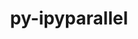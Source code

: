 ---
title: "py-ipyparallel"
layout: cache
categories: [package, develop]
meta: {"versions": ["8.4.1"], "compilers": ["gcc@=11.1.0", "gcc@=11.4.0", "gcc@=9.4.0", "oneapi@=2023.2.0", "oneapi@=2023.2.1"], "oss": ["ubuntu20.04"], "platforms": ["linux"], "targets": ["aarch64", "neoverse_v1", "ppc64le", "x86_64_v3"], "stacks": ["e4s", "e4s-arm", "e4s-neoverse_v1", "e4s-oneapi", "e4s-power", "root"], "num_specs": 87, "num_specs_by_stack": {"root": 87, "e4s-arm": 12, "e4s-neoverse_v1": 12, "e4s-power": 21, "e4s": 21, "e4s-oneapi": 21}}
spec_details: [{"hash": "3rqrqoyitf3zfnotvfnwdiompfofpqqw", "compiler": "gcc@=11.4.0", "versions": ["8.4.1"], "os": "ubuntu20.04", "platform": "linux", "target": "aarch64", "variants": ["build_system=python_pip"], "stacks": ["root", "e4s-arm"], "size": "-", "tarball": "https://binaries.spack.io/develop/build_cache/linux-ubuntu20.04-aarch64/gcc-11.4.0/py-ipyparallel-8.4.1/linux-ubuntu20.04-aarch64-gcc-11.4.0-py-ipyparallel-8.4.1-3rqrqoyitf3zfnotvfnwdiompfofpqqw.spack"}, {"hash": "2a6qmrk4xqe6a2krxrzmhokf5lnvyfes", "compiler": "gcc@=11.4.0", "versions": ["8.4.1"], "os": "ubuntu20.04", "platform": "linux", "target": "aarch64", "variants": ["build_system=python_pip"], "stacks": ["root", "e4s-arm"], "size": "-", "tarball": "https://binaries.spack.io/develop/build_cache/linux-ubuntu20.04-aarch64/gcc-11.4.0/py-ipyparallel-8.4.1/linux-ubuntu20.04-aarch64-gcc-11.4.0-py-ipyparallel-8.4.1-2a6qmrk4xqe6a2krxrzmhokf5lnvyfes.spack"}, {"hash": "wygheqmdlr2tqlb5t3zbgdsf4dmyrki2", "compiler": "gcc@=11.4.0", "versions": ["8.4.1"], "os": "ubuntu20.04", "platform": "linux", "target": "aarch64", "variants": ["build_system=python_pip"], "stacks": ["root", "e4s-arm"], "size": "-", "tarball": "https://binaries.spack.io/develop/build_cache/linux-ubuntu20.04-aarch64/gcc-11.4.0/py-ipyparallel-8.4.1/linux-ubuntu20.04-aarch64-gcc-11.4.0-py-ipyparallel-8.4.1-wygheqmdlr2tqlb5t3zbgdsf4dmyrki2.spack"}, {"hash": "l5zpc5qbbr6ccuesuhv4dplzhrwstysm", "compiler": "gcc@=11.4.0", "versions": ["8.4.1"], "os": "ubuntu20.04", "platform": "linux", "target": "aarch64", "variants": ["build_system=python_pip"], "stacks": ["root", "e4s-arm"], "size": "-", "tarball": "https://binaries.spack.io/develop/build_cache/linux-ubuntu20.04-aarch64/gcc-11.4.0/py-ipyparallel-8.4.1/linux-ubuntu20.04-aarch64-gcc-11.4.0-py-ipyparallel-8.4.1-l5zpc5qbbr6ccuesuhv4dplzhrwstysm.spack"}, {"hash": "ufipb5vufbxsd3qdz7bfhze24bz5wrd7", "compiler": "gcc@=11.4.0", "versions": ["8.4.1"], "os": "ubuntu20.04", "platform": "linux", "target": "aarch64", "variants": ["build_system=python_pip"], "stacks": ["root", "e4s-arm"], "size": "-", "tarball": "https://binaries.spack.io/develop/build_cache/linux-ubuntu20.04-aarch64/gcc-11.4.0/py-ipyparallel-8.4.1/linux-ubuntu20.04-aarch64-gcc-11.4.0-py-ipyparallel-8.4.1-ufipb5vufbxsd3qdz7bfhze24bz5wrd7.spack"}, {"hash": "umcexrzpkza6rcbo7qc4ppalkcu5lqmk", "compiler": "gcc@=11.4.0", "versions": ["8.4.1"], "os": "ubuntu20.04", "platform": "linux", "target": "aarch64", "variants": ["build_system=python_pip"], "stacks": ["root", "e4s-arm"], "size": "-", "tarball": "https://binaries.spack.io/develop/build_cache/linux-ubuntu20.04-aarch64/gcc-11.4.0/py-ipyparallel-8.4.1/linux-ubuntu20.04-aarch64-gcc-11.4.0-py-ipyparallel-8.4.1-umcexrzpkza6rcbo7qc4ppalkcu5lqmk.spack"}, {"hash": "uoz44irulebmdszki3jxb5q6q44qswxi", "compiler": "gcc@=11.4.0", "versions": ["8.4.1"], "os": "ubuntu20.04", "platform": "linux", "target": "aarch64", "variants": ["build_system=python_pip"], "stacks": ["root", "e4s-arm"], "size": "-", "tarball": "https://binaries.spack.io/develop/build_cache/linux-ubuntu20.04-aarch64/gcc-11.4.0/py-ipyparallel-8.4.1/linux-ubuntu20.04-aarch64-gcc-11.4.0-py-ipyparallel-8.4.1-uoz44irulebmdszki3jxb5q6q44qswxi.spack"}, {"hash": "ny27qx7fqrymhs3b2ofzc2foqfwcvyqw", "compiler": "gcc@=11.4.0", "versions": ["8.4.1"], "os": "ubuntu20.04", "platform": "linux", "target": "aarch64", "variants": ["build_system=python_pip"], "stacks": ["root", "e4s-arm"], "size": "-", "tarball": "https://binaries.spack.io/develop/build_cache/linux-ubuntu20.04-aarch64/gcc-11.4.0/py-ipyparallel-8.4.1/linux-ubuntu20.04-aarch64-gcc-11.4.0-py-ipyparallel-8.4.1-ny27qx7fqrymhs3b2ofzc2foqfwcvyqw.spack"}, {"hash": "l4meydblmp7gwfunov7hejvgkmnaefm7", "compiler": "gcc@=11.4.0", "versions": ["8.4.1"], "os": "ubuntu20.04", "platform": "linux", "target": "aarch64", "variants": ["build_system=python_pip"], "stacks": ["root", "e4s-arm"], "size": "-", "tarball": "https://binaries.spack.io/develop/build_cache/linux-ubuntu20.04-aarch64/gcc-11.4.0/py-ipyparallel-8.4.1/linux-ubuntu20.04-aarch64-gcc-11.4.0-py-ipyparallel-8.4.1-l4meydblmp7gwfunov7hejvgkmnaefm7.spack"}, {"hash": "aeyuhqkttkbnobpqarv6fzapilfmatmb", "compiler": "gcc@=11.4.0", "versions": ["8.4.1"], "os": "ubuntu20.04", "platform": "linux", "target": "aarch64", "variants": ["build_system=python_pip"], "stacks": ["root", "e4s-arm"], "size": "-", "tarball": "https://binaries.spack.io/develop/build_cache/linux-ubuntu20.04-aarch64/gcc-11.4.0/py-ipyparallel-8.4.1/linux-ubuntu20.04-aarch64-gcc-11.4.0-py-ipyparallel-8.4.1-aeyuhqkttkbnobpqarv6fzapilfmatmb.spack"}, {"hash": "zhibde6aif2l6adcv7k5mu2htmaa2lgy", "compiler": "gcc@=11.4.0", "versions": ["8.4.1"], "os": "ubuntu20.04", "platform": "linux", "target": "aarch64", "variants": ["build_system=python_pip"], "stacks": ["root", "e4s-arm"], "size": "-", "tarball": "https://binaries.spack.io/develop/build_cache/linux-ubuntu20.04-aarch64/gcc-11.4.0/py-ipyparallel-8.4.1/linux-ubuntu20.04-aarch64-gcc-11.4.0-py-ipyparallel-8.4.1-zhibde6aif2l6adcv7k5mu2htmaa2lgy.spack"}, {"hash": "iyr23lei2uv46iu24mgu2cabxwxisxxt", "compiler": "gcc@=11.4.0", "versions": ["8.4.1"], "os": "ubuntu20.04", "platform": "linux", "target": "aarch64", "variants": ["build_system=python_pip"], "stacks": ["root", "e4s-arm"], "size": "-", "tarball": "https://binaries.spack.io/develop/build_cache/linux-ubuntu20.04-aarch64/gcc-11.4.0/py-ipyparallel-8.4.1/linux-ubuntu20.04-aarch64-gcc-11.4.0-py-ipyparallel-8.4.1-iyr23lei2uv46iu24mgu2cabxwxisxxt.spack"}, {"hash": "a5nl44l77i7tshbp2ptvgd53z4nmoipv", "compiler": "gcc@=11.4.0", "versions": ["8.4.1"], "os": "ubuntu20.04", "platform": "linux", "target": "neoverse_v1", "variants": ["build_system=python_pip"], "stacks": ["root", "e4s-neoverse_v1"], "size": "-", "tarball": "https://binaries.spack.io/develop/build_cache/linux-ubuntu20.04-neoverse_v1/gcc-11.4.0/py-ipyparallel-8.4.1/linux-ubuntu20.04-neoverse_v1-gcc-11.4.0-py-ipyparallel-8.4.1-a5nl44l77i7tshbp2ptvgd53z4nmoipv.spack"}, {"hash": "fqhdjowdd6f6jroloanvahfuanchg77w", "compiler": "gcc@=11.4.0", "versions": ["8.4.1"], "os": "ubuntu20.04", "platform": "linux", "target": "neoverse_v1", "variants": ["build_system=python_pip"], "stacks": ["root", "e4s-neoverse_v1"], "size": "-", "tarball": "https://binaries.spack.io/develop/build_cache/linux-ubuntu20.04-neoverse_v1/gcc-11.4.0/py-ipyparallel-8.4.1/linux-ubuntu20.04-neoverse_v1-gcc-11.4.0-py-ipyparallel-8.4.1-fqhdjowdd6f6jroloanvahfuanchg77w.spack"}, {"hash": "2ysxqhx6we2ngjpybjsi7kupoawozrap", "compiler": "gcc@=11.4.0", "versions": ["8.4.1"], "os": "ubuntu20.04", "platform": "linux", "target": "neoverse_v1", "variants": ["build_system=python_pip"], "stacks": ["root", "e4s-neoverse_v1"], "size": "-", "tarball": "https://binaries.spack.io/develop/build_cache/linux-ubuntu20.04-neoverse_v1/gcc-11.4.0/py-ipyparallel-8.4.1/linux-ubuntu20.04-neoverse_v1-gcc-11.4.0-py-ipyparallel-8.4.1-2ysxqhx6we2ngjpybjsi7kupoawozrap.spack"}, {"hash": "3j7upbirspa7wtdxhi4r3743ig5gyngi", "compiler": "gcc@=11.4.0", "versions": ["8.4.1"], "os": "ubuntu20.04", "platform": "linux", "target": "neoverse_v1", "variants": ["build_system=python_pip"], "stacks": ["root", "e4s-neoverse_v1"], "size": "-", "tarball": "https://binaries.spack.io/develop/build_cache/linux-ubuntu20.04-neoverse_v1/gcc-11.4.0/py-ipyparallel-8.4.1/linux-ubuntu20.04-neoverse_v1-gcc-11.4.0-py-ipyparallel-8.4.1-3j7upbirspa7wtdxhi4r3743ig5gyngi.spack"}, {"hash": "uh3jad7jypqcqr6cerbfag35yrq4trdj", "compiler": "gcc@=11.4.0", "versions": ["8.4.1"], "os": "ubuntu20.04", "platform": "linux", "target": "neoverse_v1", "variants": ["build_system=python_pip"], "stacks": ["root", "e4s-neoverse_v1"], "size": "-", "tarball": "https://binaries.spack.io/develop/build_cache/linux-ubuntu20.04-neoverse_v1/gcc-11.4.0/py-ipyparallel-8.4.1/linux-ubuntu20.04-neoverse_v1-gcc-11.4.0-py-ipyparallel-8.4.1-uh3jad7jypqcqr6cerbfag35yrq4trdj.spack"}, {"hash": "5gvcenhvoudkp75y5ojqdxrz7poejpyp", "compiler": "gcc@=11.4.0", "versions": ["8.4.1"], "os": "ubuntu20.04", "platform": "linux", "target": "neoverse_v1", "variants": ["build_system=python_pip"], "stacks": ["root", "e4s-neoverse_v1"], "size": "-", "tarball": "https://binaries.spack.io/develop/build_cache/linux-ubuntu20.04-neoverse_v1/gcc-11.4.0/py-ipyparallel-8.4.1/linux-ubuntu20.04-neoverse_v1-gcc-11.4.0-py-ipyparallel-8.4.1-5gvcenhvoudkp75y5ojqdxrz7poejpyp.spack"}, {"hash": "vv62hsv7j4rttfiqmeqg6qhbo6dl3dkq", "compiler": "gcc@=11.4.0", "versions": ["8.4.1"], "os": "ubuntu20.04", "platform": "linux", "target": "neoverse_v1", "variants": ["build_system=python_pip"], "stacks": ["root", "e4s-neoverse_v1"], "size": "-", "tarball": "https://binaries.spack.io/develop/build_cache/linux-ubuntu20.04-neoverse_v1/gcc-11.4.0/py-ipyparallel-8.4.1/linux-ubuntu20.04-neoverse_v1-gcc-11.4.0-py-ipyparallel-8.4.1-vv62hsv7j4rttfiqmeqg6qhbo6dl3dkq.spack"}, {"hash": "2dfkfsnol6syzjp5jyzwrjwhchc3j7kb", "compiler": "gcc@=11.4.0", "versions": ["8.4.1"], "os": "ubuntu20.04", "platform": "linux", "target": "neoverse_v1", "variants": ["build_system=python_pip"], "stacks": ["root", "e4s-neoverse_v1"], "size": "-", "tarball": "https://binaries.spack.io/develop/build_cache/linux-ubuntu20.04-neoverse_v1/gcc-11.4.0/py-ipyparallel-8.4.1/linux-ubuntu20.04-neoverse_v1-gcc-11.4.0-py-ipyparallel-8.4.1-2dfkfsnol6syzjp5jyzwrjwhchc3j7kb.spack"}, {"hash": "r3kbcbb2a7ruuk6qefgknz53sehh2q24", "compiler": "gcc@=11.4.0", "versions": ["8.4.1"], "os": "ubuntu20.04", "platform": "linux", "target": "neoverse_v1", "variants": ["build_system=python_pip"], "stacks": ["root", "e4s-neoverse_v1"], "size": "-", "tarball": "https://binaries.spack.io/develop/build_cache/linux-ubuntu20.04-neoverse_v1/gcc-11.4.0/py-ipyparallel-8.4.1/linux-ubuntu20.04-neoverse_v1-gcc-11.4.0-py-ipyparallel-8.4.1-r3kbcbb2a7ruuk6qefgknz53sehh2q24.spack"}, {"hash": "2wf5jus7a775biilcr7a6kcehbyjr6jc", "compiler": "gcc@=11.4.0", "versions": ["8.4.1"], "os": "ubuntu20.04", "platform": "linux", "target": "neoverse_v1", "variants": ["build_system=python_pip"], "stacks": ["root", "e4s-neoverse_v1"], "size": "-", "tarball": "https://binaries.spack.io/develop/build_cache/linux-ubuntu20.04-neoverse_v1/gcc-11.4.0/py-ipyparallel-8.4.1/linux-ubuntu20.04-neoverse_v1-gcc-11.4.0-py-ipyparallel-8.4.1-2wf5jus7a775biilcr7a6kcehbyjr6jc.spack"}, {"hash": "ylur4k54avscqejpaklnztvwkczb6w4v", "compiler": "gcc@=11.4.0", "versions": ["8.4.1"], "os": "ubuntu20.04", "platform": "linux", "target": "neoverse_v1", "variants": ["build_system=python_pip"], "stacks": ["root", "e4s-neoverse_v1"], "size": "-", "tarball": "https://binaries.spack.io/develop/build_cache/linux-ubuntu20.04-neoverse_v1/gcc-11.4.0/py-ipyparallel-8.4.1/linux-ubuntu20.04-neoverse_v1-gcc-11.4.0-py-ipyparallel-8.4.1-ylur4k54avscqejpaklnztvwkczb6w4v.spack"}, {"hash": "yfqj77mk6nmhyi4xi7sul72jalcuy6up", "compiler": "gcc@=11.4.0", "versions": ["8.4.1"], "os": "ubuntu20.04", "platform": "linux", "target": "neoverse_v1", "variants": ["build_system=python_pip"], "stacks": ["root", "e4s-neoverse_v1"], "size": "-", "tarball": "https://binaries.spack.io/develop/build_cache/linux-ubuntu20.04-neoverse_v1/gcc-11.4.0/py-ipyparallel-8.4.1/linux-ubuntu20.04-neoverse_v1-gcc-11.4.0-py-ipyparallel-8.4.1-yfqj77mk6nmhyi4xi7sul72jalcuy6up.spack"}, {"hash": "rdotep3c2vqectofxpep2yg7f2ive7nk", "compiler": "gcc@=11.1.0", "versions": ["8.4.1"], "os": "ubuntu20.04", "platform": "linux", "target": "ppc64le", "variants": ["build_system=python_pip"], "stacks": ["root", "e4s-power"], "size": "-", "tarball": "https://binaries.spack.io/develop/build_cache/linux-ubuntu20.04-ppc64le/gcc-11.1.0/py-ipyparallel-8.4.1/linux-ubuntu20.04-ppc64le-gcc-11.1.0-py-ipyparallel-8.4.1-rdotep3c2vqectofxpep2yg7f2ive7nk.spack"}, {"hash": "il6o45mjriz47yrymk2vs53xkdfwikwl", "compiler": "gcc@=9.4.0", "versions": ["8.4.1"], "os": "ubuntu20.04", "platform": "linux", "target": "ppc64le", "variants": ["build_system=python_pip"], "stacks": ["root", "e4s-power"], "size": "-", "tarball": "https://binaries.spack.io/develop/build_cache/linux-ubuntu20.04-ppc64le/gcc-9.4.0/py-ipyparallel-8.4.1/linux-ubuntu20.04-ppc64le-gcc-9.4.0-py-ipyparallel-8.4.1-il6o45mjriz47yrymk2vs53xkdfwikwl.spack"}, {"hash": "6jczv2tqrqohn5cgvxok24hy77ql5qh7", "compiler": "gcc@=9.4.0", "versions": ["8.4.1"], "os": "ubuntu20.04", "platform": "linux", "target": "ppc64le", "variants": ["build_system=python_pip"], "stacks": ["root", "e4s-power"], "size": "-", "tarball": "https://binaries.spack.io/develop/build_cache/linux-ubuntu20.04-ppc64le/gcc-9.4.0/py-ipyparallel-8.4.1/linux-ubuntu20.04-ppc64le-gcc-9.4.0-py-ipyparallel-8.4.1-6jczv2tqrqohn5cgvxok24hy77ql5qh7.spack"}, {"hash": "jmlun3zot2hjsgpsbllhwomo6tr4zjo7", "compiler": "gcc@=9.4.0", "versions": ["8.4.1"], "os": "ubuntu20.04", "platform": "linux", "target": "ppc64le", "variants": ["build_system=python_pip"], "stacks": ["root", "e4s-power"], "size": "-", "tarball": "https://binaries.spack.io/develop/build_cache/linux-ubuntu20.04-ppc64le/gcc-9.4.0/py-ipyparallel-8.4.1/linux-ubuntu20.04-ppc64le-gcc-9.4.0-py-ipyparallel-8.4.1-jmlun3zot2hjsgpsbllhwomo6tr4zjo7.spack"}, {"hash": "nleowyizvbxnwoinnz7w4ixouqsuu6ui", "compiler": "gcc@=9.4.0", "versions": ["8.4.1"], "os": "ubuntu20.04", "platform": "linux", "target": "ppc64le", "variants": ["build_system=python_pip"], "stacks": ["root", "e4s-power"], "size": "-", "tarball": "https://binaries.spack.io/develop/build_cache/linux-ubuntu20.04-ppc64le/gcc-9.4.0/py-ipyparallel-8.4.1/linux-ubuntu20.04-ppc64le-gcc-9.4.0-py-ipyparallel-8.4.1-nleowyizvbxnwoinnz7w4ixouqsuu6ui.spack"}, {"hash": "v67tgeydh7bcxz2f3kqbpqhecqcvm2pc", "compiler": "gcc@=9.4.0", "versions": ["8.4.1"], "os": "ubuntu20.04", "platform": "linux", "target": "ppc64le", "variants": ["build_system=python_pip"], "stacks": ["root", "e4s-power"], "size": "-", "tarball": "https://binaries.spack.io/develop/build_cache/linux-ubuntu20.04-ppc64le/gcc-9.4.0/py-ipyparallel-8.4.1/linux-ubuntu20.04-ppc64le-gcc-9.4.0-py-ipyparallel-8.4.1-v67tgeydh7bcxz2f3kqbpqhecqcvm2pc.spack"}, {"hash": "s652fsv4h3co5nemmeft4dr6mlet6ann", "compiler": "gcc@=9.4.0", "versions": ["8.4.1"], "os": "ubuntu20.04", "platform": "linux", "target": "ppc64le", "variants": ["build_system=python_pip"], "stacks": ["root", "e4s-power"], "size": "-", "tarball": "https://binaries.spack.io/develop/build_cache/linux-ubuntu20.04-ppc64le/gcc-9.4.0/py-ipyparallel-8.4.1/linux-ubuntu20.04-ppc64le-gcc-9.4.0-py-ipyparallel-8.4.1-s652fsv4h3co5nemmeft4dr6mlet6ann.spack"}, {"hash": "lkmg42h3mpwj74kplwl3ku6pzk3ylplm", "compiler": "gcc@=9.4.0", "versions": ["8.4.1"], "os": "ubuntu20.04", "platform": "linux", "target": "ppc64le", "variants": ["build_system=python_pip"], "stacks": ["root", "e4s-power"], "size": "-", "tarball": "https://binaries.spack.io/develop/build_cache/linux-ubuntu20.04-ppc64le/gcc-9.4.0/py-ipyparallel-8.4.1/linux-ubuntu20.04-ppc64le-gcc-9.4.0-py-ipyparallel-8.4.1-lkmg42h3mpwj74kplwl3ku6pzk3ylplm.spack"}, {"hash": "frmxstsccotkwo2bwk2j4yn6ixiqwje4", "compiler": "gcc@=9.4.0", "versions": ["8.4.1"], "os": "ubuntu20.04", "platform": "linux", "target": "ppc64le", "variants": ["build_system=python_pip"], "stacks": ["root", "e4s-power"], "size": "-", "tarball": "https://binaries.spack.io/develop/build_cache/linux-ubuntu20.04-ppc64le/gcc-9.4.0/py-ipyparallel-8.4.1/linux-ubuntu20.04-ppc64le-gcc-9.4.0-py-ipyparallel-8.4.1-frmxstsccotkwo2bwk2j4yn6ixiqwje4.spack"}, {"hash": "bbgudchhhvajmysobcaxez4rq4felxzz", "compiler": "gcc@=9.4.0", "versions": ["8.4.1"], "os": "ubuntu20.04", "platform": "linux", "target": "ppc64le", "variants": ["build_system=python_pip"], "stacks": ["root", "e4s-power"], "size": "-", "tarball": "https://binaries.spack.io/develop/build_cache/linux-ubuntu20.04-ppc64le/gcc-9.4.0/py-ipyparallel-8.4.1/linux-ubuntu20.04-ppc64le-gcc-9.4.0-py-ipyparallel-8.4.1-bbgudchhhvajmysobcaxez4rq4felxzz.spack"}, {"hash": "ttl4a25az6qdtmkkchw2gt6swwkakjrz", "compiler": "gcc@=9.4.0", "versions": ["8.4.1"], "os": "ubuntu20.04", "platform": "linux", "target": "ppc64le", "variants": ["build_system=python_pip"], "stacks": ["root", "e4s-power"], "size": "-", "tarball": "https://binaries.spack.io/develop/build_cache/linux-ubuntu20.04-ppc64le/gcc-9.4.0/py-ipyparallel-8.4.1/linux-ubuntu20.04-ppc64le-gcc-9.4.0-py-ipyparallel-8.4.1-ttl4a25az6qdtmkkchw2gt6swwkakjrz.spack"}, {"hash": "75e4ixfkpw3j6i5ntvwxfidekigihbwj", "compiler": "gcc@=9.4.0", "versions": ["8.4.1"], "os": "ubuntu20.04", "platform": "linux", "target": "ppc64le", "variants": ["build_system=python_pip"], "stacks": ["root", "e4s-power"], "size": "-", "tarball": "https://binaries.spack.io/develop/build_cache/linux-ubuntu20.04-ppc64le/gcc-9.4.0/py-ipyparallel-8.4.1/linux-ubuntu20.04-ppc64le-gcc-9.4.0-py-ipyparallel-8.4.1-75e4ixfkpw3j6i5ntvwxfidekigihbwj.spack"}, {"hash": "thlxcapo6v2mwcmbjney6cjadzh6k7as", "compiler": "gcc@=9.4.0", "versions": ["8.4.1"], "os": "ubuntu20.04", "platform": "linux", "target": "ppc64le", "variants": ["build_system=python_pip"], "stacks": ["root", "e4s-power"], "size": "-", "tarball": "https://binaries.spack.io/develop/build_cache/linux-ubuntu20.04-ppc64le/gcc-9.4.0/py-ipyparallel-8.4.1/linux-ubuntu20.04-ppc64le-gcc-9.4.0-py-ipyparallel-8.4.1-thlxcapo6v2mwcmbjney6cjadzh6k7as.spack"}, {"hash": "ajkyl63kq32gpfcrm3amxm6efr7mkwhd", "compiler": "gcc@=9.4.0", "versions": ["8.4.1"], "os": "ubuntu20.04", "platform": "linux", "target": "ppc64le", "variants": ["build_system=python_pip"], "stacks": ["root", "e4s-power"], "size": "-", "tarball": "https://binaries.spack.io/develop/build_cache/linux-ubuntu20.04-ppc64le/gcc-9.4.0/py-ipyparallel-8.4.1/linux-ubuntu20.04-ppc64le-gcc-9.4.0-py-ipyparallel-8.4.1-ajkyl63kq32gpfcrm3amxm6efr7mkwhd.spack"}, {"hash": "dd4atc6scbogyvl6gfyz37qj3ddc2ui3", "compiler": "gcc@=9.4.0", "versions": ["8.4.1"], "os": "ubuntu20.04", "platform": "linux", "target": "ppc64le", "variants": ["build_system=python_pip"], "stacks": ["root", "e4s-power"], "size": "-", "tarball": "https://binaries.spack.io/develop/build_cache/linux-ubuntu20.04-ppc64le/gcc-9.4.0/py-ipyparallel-8.4.1/linux-ubuntu20.04-ppc64le-gcc-9.4.0-py-ipyparallel-8.4.1-dd4atc6scbogyvl6gfyz37qj3ddc2ui3.spack"}, {"hash": "ps6oappfsklaokmxtuejiq567jn5gymw", "compiler": "gcc@=9.4.0", "versions": ["8.4.1"], "os": "ubuntu20.04", "platform": "linux", "target": "ppc64le", "variants": ["build_system=python_pip"], "stacks": ["root", "e4s-power"], "size": "-", "tarball": "https://binaries.spack.io/develop/build_cache/linux-ubuntu20.04-ppc64le/gcc-9.4.0/py-ipyparallel-8.4.1/linux-ubuntu20.04-ppc64le-gcc-9.4.0-py-ipyparallel-8.4.1-ps6oappfsklaokmxtuejiq567jn5gymw.spack"}, {"hash": "yhrlswagv75vddm6vgbhsxgtt6pqqcb2", "compiler": "gcc@=9.4.0", "versions": ["8.4.1"], "os": "ubuntu20.04", "platform": "linux", "target": "ppc64le", "variants": ["build_system=python_pip"], "stacks": ["root", "e4s-power"], "size": "-", "tarball": "https://binaries.spack.io/develop/build_cache/linux-ubuntu20.04-ppc64le/gcc-9.4.0/py-ipyparallel-8.4.1/linux-ubuntu20.04-ppc64le-gcc-9.4.0-py-ipyparallel-8.4.1-yhrlswagv75vddm6vgbhsxgtt6pqqcb2.spack"}, {"hash": "qnlt5wgcedbtbihnx4drbnprpep4xmyq", "compiler": "gcc@=9.4.0", "versions": ["8.4.1"], "os": "ubuntu20.04", "platform": "linux", "target": "ppc64le", "variants": ["build_system=python_pip"], "stacks": ["root", "e4s-power"], "size": "-", "tarball": "https://binaries.spack.io/develop/build_cache/linux-ubuntu20.04-ppc64le/gcc-9.4.0/py-ipyparallel-8.4.1/linux-ubuntu20.04-ppc64le-gcc-9.4.0-py-ipyparallel-8.4.1-qnlt5wgcedbtbihnx4drbnprpep4xmyq.spack"}, {"hash": "tjjrqmgik5hq6jocyvhvtcwjewmbhocf", "compiler": "gcc@=9.4.0", "versions": ["8.4.1"], "os": "ubuntu20.04", "platform": "linux", "target": "ppc64le", "variants": ["build_system=python_pip"], "stacks": ["root", "e4s-power"], "size": "-", "tarball": "https://binaries.spack.io/develop/build_cache/linux-ubuntu20.04-ppc64le/gcc-9.4.0/py-ipyparallel-8.4.1/linux-ubuntu20.04-ppc64le-gcc-9.4.0-py-ipyparallel-8.4.1-tjjrqmgik5hq6jocyvhvtcwjewmbhocf.spack"}, {"hash": "6heisg3ye4an66xsdtlrvkjkobeguxkc", "compiler": "gcc@=9.4.0", "versions": ["8.4.1"], "os": "ubuntu20.04", "platform": "linux", "target": "ppc64le", "variants": ["build_system=python_pip"], "stacks": ["root", "e4s-power"], "size": "-", "tarball": "https://binaries.spack.io/develop/build_cache/linux-ubuntu20.04-ppc64le/gcc-9.4.0/py-ipyparallel-8.4.1/linux-ubuntu20.04-ppc64le-gcc-9.4.0-py-ipyparallel-8.4.1-6heisg3ye4an66xsdtlrvkjkobeguxkc.spack"}, {"hash": "zoetms3mpunbdnkbxffvnqoizsseat5y", "compiler": "gcc@=9.4.0", "versions": ["8.4.1"], "os": "ubuntu20.04", "platform": "linux", "target": "ppc64le", "variants": ["build_system=python_pip"], "stacks": ["root", "e4s-power"], "size": "-", "tarball": "https://binaries.spack.io/develop/build_cache/linux-ubuntu20.04-ppc64le/gcc-9.4.0/py-ipyparallel-8.4.1/linux-ubuntu20.04-ppc64le-gcc-9.4.0-py-ipyparallel-8.4.1-zoetms3mpunbdnkbxffvnqoizsseat5y.spack"}, {"hash": "fg7oibpmp5bygx73yd7w2bgvevoyd4hj", "compiler": "gcc@=11.1.0", "versions": ["8.4.1"], "os": "ubuntu20.04", "platform": "linux", "target": "x86_64_v3", "variants": ["build_system=python_pip"], "stacks": ["root", "e4s"], "size": "-", "tarball": "https://binaries.spack.io/develop/build_cache/linux-ubuntu20.04-x86_64_v3/gcc-11.1.0/py-ipyparallel-8.4.1/linux-ubuntu20.04-x86_64_v3-gcc-11.1.0-py-ipyparallel-8.4.1-fg7oibpmp5bygx73yd7w2bgvevoyd4hj.spack"}, {"hash": "ij654jao4md2c3qilqdgwtukumb3m3a7", "compiler": "gcc@=11.4.0", "versions": ["8.4.1"], "os": "ubuntu20.04", "platform": "linux", "target": "x86_64_v3", "variants": ["build_system=python_pip"], "stacks": ["root", "e4s"], "size": "-", "tarball": "https://binaries.spack.io/develop/build_cache/linux-ubuntu20.04-x86_64_v3/gcc-11.4.0/py-ipyparallel-8.4.1/linux-ubuntu20.04-x86_64_v3-gcc-11.4.0-py-ipyparallel-8.4.1-ij654jao4md2c3qilqdgwtukumb3m3a7.spack"}, {"hash": "2dkbu6qdxzdtkuk6iu4rdkhz5zhynas7", "compiler": "gcc@=11.4.0", "versions": ["8.4.1"], "os": "ubuntu20.04", "platform": "linux", "target": "x86_64_v3", "variants": ["build_system=python_pip"], "stacks": ["root", "e4s"], "size": "-", "tarball": "https://binaries.spack.io/develop/build_cache/linux-ubuntu20.04-x86_64_v3/gcc-11.4.0/py-ipyparallel-8.4.1/linux-ubuntu20.04-x86_64_v3-gcc-11.4.0-py-ipyparallel-8.4.1-2dkbu6qdxzdtkuk6iu4rdkhz5zhynas7.spack"}, {"hash": "lvyh5dgaw4s4d3onzrxjxb33xomrwfes", "compiler": "gcc@=11.4.0", "versions": ["8.4.1"], "os": "ubuntu20.04", "platform": "linux", "target": "x86_64_v3", "variants": ["build_system=python_pip"], "stacks": ["root", "e4s"], "size": "-", "tarball": "https://binaries.spack.io/develop/build_cache/linux-ubuntu20.04-x86_64_v3/gcc-11.4.0/py-ipyparallel-8.4.1/linux-ubuntu20.04-x86_64_v3-gcc-11.4.0-py-ipyparallel-8.4.1-lvyh5dgaw4s4d3onzrxjxb33xomrwfes.spack"}, {"hash": "dhvm4zduvuwnvtgmdmokqpalo7vtjwdg", "compiler": "gcc@=11.4.0", "versions": ["8.4.1"], "os": "ubuntu20.04", "platform": "linux", "target": "x86_64_v3", "variants": ["build_system=python_pip"], "stacks": ["root", "e4s"], "size": "-", "tarball": "https://binaries.spack.io/develop/build_cache/linux-ubuntu20.04-x86_64_v3/gcc-11.4.0/py-ipyparallel-8.4.1/linux-ubuntu20.04-x86_64_v3-gcc-11.4.0-py-ipyparallel-8.4.1-dhvm4zduvuwnvtgmdmokqpalo7vtjwdg.spack"}, {"hash": "byp2iwtbhyr72bp62eynr5e54w6temyt", "compiler": "gcc@=11.4.0", "versions": ["8.4.1"], "os": "ubuntu20.04", "platform": "linux", "target": "x86_64_v3", "variants": ["build_system=python_pip"], "stacks": ["root", "e4s"], "size": "-", "tarball": "https://binaries.spack.io/develop/build_cache/linux-ubuntu20.04-x86_64_v3/gcc-11.4.0/py-ipyparallel-8.4.1/linux-ubuntu20.04-x86_64_v3-gcc-11.4.0-py-ipyparallel-8.4.1-byp2iwtbhyr72bp62eynr5e54w6temyt.spack"}, {"hash": "pnl3affd7i7s6zlt3atopeb2wb5wnfq2", "compiler": "gcc@=11.4.0", "versions": ["8.4.1"], "os": "ubuntu20.04", "platform": "linux", "target": "x86_64_v3", "variants": ["build_system=python_pip"], "stacks": ["root", "e4s"], "size": "-", "tarball": "https://binaries.spack.io/develop/build_cache/linux-ubuntu20.04-x86_64_v3/gcc-11.4.0/py-ipyparallel-8.4.1/linux-ubuntu20.04-x86_64_v3-gcc-11.4.0-py-ipyparallel-8.4.1-pnl3affd7i7s6zlt3atopeb2wb5wnfq2.spack"}, {"hash": "b3pvce4ekap4lepmsnqgvg5nfht2uwof", "compiler": "gcc@=11.4.0", "versions": ["8.4.1"], "os": "ubuntu20.04", "platform": "linux", "target": "x86_64_v3", "variants": ["build_system=python_pip"], "stacks": ["root", "e4s"], "size": "-", "tarball": "https://binaries.spack.io/develop/build_cache/linux-ubuntu20.04-x86_64_v3/gcc-11.4.0/py-ipyparallel-8.4.1/linux-ubuntu20.04-x86_64_v3-gcc-11.4.0-py-ipyparallel-8.4.1-b3pvce4ekap4lepmsnqgvg5nfht2uwof.spack"}, {"hash": "mlxrswgv2imkcntu4cxgt745v62lekyi", "compiler": "gcc@=11.4.0", "versions": ["8.4.1"], "os": "ubuntu20.04", "platform": "linux", "target": "x86_64_v3", "variants": ["build_system=python_pip"], "stacks": ["root", "e4s"], "size": "-", "tarball": "https://binaries.spack.io/develop/build_cache/linux-ubuntu20.04-x86_64_v3/gcc-11.4.0/py-ipyparallel-8.4.1/linux-ubuntu20.04-x86_64_v3-gcc-11.4.0-py-ipyparallel-8.4.1-mlxrswgv2imkcntu4cxgt745v62lekyi.spack"}, {"hash": "uw2lrrh6bc6cpx5ybjkg4xmjboni6wvn", "compiler": "gcc@=11.4.0", "versions": ["8.4.1"], "os": "ubuntu20.04", "platform": "linux", "target": "x86_64_v3", "variants": ["build_system=python_pip"], "stacks": ["root", "e4s"], "size": "-", "tarball": "https://binaries.spack.io/develop/build_cache/linux-ubuntu20.04-x86_64_v3/gcc-11.4.0/py-ipyparallel-8.4.1/linux-ubuntu20.04-x86_64_v3-gcc-11.4.0-py-ipyparallel-8.4.1-uw2lrrh6bc6cpx5ybjkg4xmjboni6wvn.spack"}, {"hash": "olviqz7o3zdhtzad3agio2g2cbmfc2me", "compiler": "gcc@=11.4.0", "versions": ["8.4.1"], "os": "ubuntu20.04", "platform": "linux", "target": "x86_64_v3", "variants": ["build_system=python_pip"], "stacks": ["root", "e4s"], "size": "-", "tarball": "https://binaries.spack.io/develop/build_cache/linux-ubuntu20.04-x86_64_v3/gcc-11.4.0/py-ipyparallel-8.4.1/linux-ubuntu20.04-x86_64_v3-gcc-11.4.0-py-ipyparallel-8.4.1-olviqz7o3zdhtzad3agio2g2cbmfc2me.spack"}, {"hash": "nywlntuctiuvqwwkorbiszha2edqmkbj", "compiler": "gcc@=11.4.0", "versions": ["8.4.1"], "os": "ubuntu20.04", "platform": "linux", "target": "x86_64_v3", "variants": ["build_system=python_pip"], "stacks": ["root", "e4s"], "size": "-", "tarball": "https://binaries.spack.io/develop/build_cache/linux-ubuntu20.04-x86_64_v3/gcc-11.4.0/py-ipyparallel-8.4.1/linux-ubuntu20.04-x86_64_v3-gcc-11.4.0-py-ipyparallel-8.4.1-nywlntuctiuvqwwkorbiszha2edqmkbj.spack"}, {"hash": "sr4jvub4nrpqnbhhplpjbkbmttzh3ld7", "compiler": "gcc@=11.4.0", "versions": ["8.4.1"], "os": "ubuntu20.04", "platform": "linux", "target": "x86_64_v3", "variants": ["build_system=python_pip"], "stacks": ["root", "e4s"], "size": "-", "tarball": "https://binaries.spack.io/develop/build_cache/linux-ubuntu20.04-x86_64_v3/gcc-11.4.0/py-ipyparallel-8.4.1/linux-ubuntu20.04-x86_64_v3-gcc-11.4.0-py-ipyparallel-8.4.1-sr4jvub4nrpqnbhhplpjbkbmttzh3ld7.spack"}, {"hash": "23rakx6njnt673ygc422d2gjgvr2bf4x", "compiler": "gcc@=11.4.0", "versions": ["8.4.1"], "os": "ubuntu20.04", "platform": "linux", "target": "x86_64_v3", "variants": ["build_system=python_pip"], "stacks": ["root", "e4s"], "size": "-", "tarball": "https://binaries.spack.io/develop/build_cache/linux-ubuntu20.04-x86_64_v3/gcc-11.4.0/py-ipyparallel-8.4.1/linux-ubuntu20.04-x86_64_v3-gcc-11.4.0-py-ipyparallel-8.4.1-23rakx6njnt673ygc422d2gjgvr2bf4x.spack"}, {"hash": "nvclzpmoeodjomgbtbtncqztt4hp7fb7", "compiler": "gcc@=11.4.0", "versions": ["8.4.1"], "os": "ubuntu20.04", "platform": "linux", "target": "x86_64_v3", "variants": ["build_system=python_pip"], "stacks": ["root", "e4s"], "size": "-", "tarball": "https://binaries.spack.io/develop/build_cache/linux-ubuntu20.04-x86_64_v3/gcc-11.4.0/py-ipyparallel-8.4.1/linux-ubuntu20.04-x86_64_v3-gcc-11.4.0-py-ipyparallel-8.4.1-nvclzpmoeodjomgbtbtncqztt4hp7fb7.spack"}, {"hash": "rh7ehd4x54xdrrnwrw7fcanpcth7vqnn", "compiler": "gcc@=11.4.0", "versions": ["8.4.1"], "os": "ubuntu20.04", "platform": "linux", "target": "x86_64_v3", "variants": ["build_system=python_pip"], "stacks": ["root", "e4s"], "size": "-", "tarball": "https://binaries.spack.io/develop/build_cache/linux-ubuntu20.04-x86_64_v3/gcc-11.4.0/py-ipyparallel-8.4.1/linux-ubuntu20.04-x86_64_v3-gcc-11.4.0-py-ipyparallel-8.4.1-rh7ehd4x54xdrrnwrw7fcanpcth7vqnn.spack"}, {"hash": "toprsd7pm5gfauuq7vnx6f4kv3njp4ok", "compiler": "gcc@=11.4.0", "versions": ["8.4.1"], "os": "ubuntu20.04", "platform": "linux", "target": "x86_64_v3", "variants": ["build_system=python_pip"], "stacks": ["root", "e4s"], "size": "-", "tarball": "https://binaries.spack.io/develop/build_cache/linux-ubuntu20.04-x86_64_v3/gcc-11.4.0/py-ipyparallel-8.4.1/linux-ubuntu20.04-x86_64_v3-gcc-11.4.0-py-ipyparallel-8.4.1-toprsd7pm5gfauuq7vnx6f4kv3njp4ok.spack"}, {"hash": "sh5uhjztixgddqygjpbzd7e2dx5hx7ty", "compiler": "gcc@=11.4.0", "versions": ["8.4.1"], "os": "ubuntu20.04", "platform": "linux", "target": "x86_64_v3", "variants": ["build_system=python_pip"], "stacks": ["root", "e4s"], "size": "-", "tarball": "https://binaries.spack.io/develop/build_cache/linux-ubuntu20.04-x86_64_v3/gcc-11.4.0/py-ipyparallel-8.4.1/linux-ubuntu20.04-x86_64_v3-gcc-11.4.0-py-ipyparallel-8.4.1-sh5uhjztixgddqygjpbzd7e2dx5hx7ty.spack"}, {"hash": "37wx4o2wwh5m7ivau6ubsopsfhq4qt4l", "compiler": "gcc@=11.4.0", "versions": ["8.4.1"], "os": "ubuntu20.04", "platform": "linux", "target": "x86_64_v3", "variants": ["build_system=python_pip"], "stacks": ["root", "e4s"], "size": "-", "tarball": "https://binaries.spack.io/develop/build_cache/linux-ubuntu20.04-x86_64_v3/gcc-11.4.0/py-ipyparallel-8.4.1/linux-ubuntu20.04-x86_64_v3-gcc-11.4.0-py-ipyparallel-8.4.1-37wx4o2wwh5m7ivau6ubsopsfhq4qt4l.spack"}, {"hash": "oorvkgwlu3wcmkbaw2yytsh2voi2zfh3", "compiler": "gcc@=11.4.0", "versions": ["8.4.1"], "os": "ubuntu20.04", "platform": "linux", "target": "x86_64_v3", "variants": ["build_system=python_pip"], "stacks": ["root", "e4s"], "size": "-", "tarball": "https://binaries.spack.io/develop/build_cache/linux-ubuntu20.04-x86_64_v3/gcc-11.4.0/py-ipyparallel-8.4.1/linux-ubuntu20.04-x86_64_v3-gcc-11.4.0-py-ipyparallel-8.4.1-oorvkgwlu3wcmkbaw2yytsh2voi2zfh3.spack"}, {"hash": "ksnag7wsqltc3lnsziiexi5fdtftacqx", "compiler": "gcc@=11.4.0", "versions": ["8.4.1"], "os": "ubuntu20.04", "platform": "linux", "target": "x86_64_v3", "variants": ["build_system=python_pip"], "stacks": ["root", "e4s"], "size": "-", "tarball": "https://binaries.spack.io/develop/build_cache/linux-ubuntu20.04-x86_64_v3/gcc-11.4.0/py-ipyparallel-8.4.1/linux-ubuntu20.04-x86_64_v3-gcc-11.4.0-py-ipyparallel-8.4.1-ksnag7wsqltc3lnsziiexi5fdtftacqx.spack"}, {"hash": "rbd4ijfrmdp4cktskg7bypk2rc2qqkdx", "compiler": "oneapi@=2023.2.0", "versions": ["8.4.1"], "os": "ubuntu20.04", "platform": "linux", "target": "x86_64_v3", "variants": ["build_system=python_pip"], "stacks": ["root", "e4s-oneapi"], "size": "-", "tarball": "https://binaries.spack.io/develop/build_cache/linux-ubuntu20.04-x86_64_v3/oneapi-2023.2.0/py-ipyparallel-8.4.1/linux-ubuntu20.04-x86_64_v3-oneapi-2023.2.0-py-ipyparallel-8.4.1-rbd4ijfrmdp4cktskg7bypk2rc2qqkdx.spack"}, {"hash": "gnokloflxgqaw224ggchzy5o3mf2qkmw", "compiler": "oneapi@=2023.2.0", "versions": ["8.4.1"], "os": "ubuntu20.04", "platform": "linux", "target": "x86_64_v3", "variants": ["build_system=python_pip"], "stacks": ["root", "e4s-oneapi"], "size": "-", "tarball": "https://binaries.spack.io/develop/build_cache/linux-ubuntu20.04-x86_64_v3/oneapi-2023.2.0/py-ipyparallel-8.4.1/linux-ubuntu20.04-x86_64_v3-oneapi-2023.2.0-py-ipyparallel-8.4.1-gnokloflxgqaw224ggchzy5o3mf2qkmw.spack"}, {"hash": "fthw4ncanb2vnmlcg2xohmzxrep6wvs4", "compiler": "oneapi@=2023.2.1", "versions": ["8.4.1"], "os": "ubuntu20.04", "platform": "linux", "target": "x86_64_v3", "variants": ["build_system=python_pip"], "stacks": ["root", "e4s-oneapi"], "size": "-", "tarball": "https://binaries.spack.io/develop/build_cache/linux-ubuntu20.04-x86_64_v3/oneapi-2023.2.1/py-ipyparallel-8.4.1/linux-ubuntu20.04-x86_64_v3-oneapi-2023.2.1-py-ipyparallel-8.4.1-fthw4ncanb2vnmlcg2xohmzxrep6wvs4.spack"}, {"hash": "rjcz5po5jc4cphznlqesshlnyx5jkrrh", "compiler": "oneapi@=2023.2.1", "versions": ["8.4.1"], "os": "ubuntu20.04", "platform": "linux", "target": "x86_64_v3", "variants": ["build_system=python_pip"], "stacks": ["root", "e4s-oneapi"], "size": "-", "tarball": "https://binaries.spack.io/develop/build_cache/linux-ubuntu20.04-x86_64_v3/oneapi-2023.2.1/py-ipyparallel-8.4.1/linux-ubuntu20.04-x86_64_v3-oneapi-2023.2.1-py-ipyparallel-8.4.1-rjcz5po5jc4cphznlqesshlnyx5jkrrh.spack"}, {"hash": "klfndxfitxyb36gsldudniivmyymuauj", "compiler": "oneapi@=2023.2.1", "versions": ["8.4.1"], "os": "ubuntu20.04", "platform": "linux", "target": "x86_64_v3", "variants": ["build_system=python_pip"], "stacks": ["root", "e4s-oneapi"], "size": "-", "tarball": "https://binaries.spack.io/develop/build_cache/linux-ubuntu20.04-x86_64_v3/oneapi-2023.2.1/py-ipyparallel-8.4.1/linux-ubuntu20.04-x86_64_v3-oneapi-2023.2.1-py-ipyparallel-8.4.1-klfndxfitxyb36gsldudniivmyymuauj.spack"}, {"hash": "fk7wbybr44ybaf4njccdsf4atdvl4lvd", "compiler": "oneapi@=2023.2.1", "versions": ["8.4.1"], "os": "ubuntu20.04", "platform": "linux", "target": "x86_64_v3", "variants": ["build_system=python_pip"], "stacks": ["root", "e4s-oneapi"], "size": "-", "tarball": "https://binaries.spack.io/develop/build_cache/linux-ubuntu20.04-x86_64_v3/oneapi-2023.2.1/py-ipyparallel-8.4.1/linux-ubuntu20.04-x86_64_v3-oneapi-2023.2.1-py-ipyparallel-8.4.1-fk7wbybr44ybaf4njccdsf4atdvl4lvd.spack"}, {"hash": "usuxosqrvtikr63it3bp76oqqqsimmqm", "compiler": "oneapi@=2023.2.1", "versions": ["8.4.1"], "os": "ubuntu20.04", "platform": "linux", "target": "x86_64_v3", "variants": ["build_system=python_pip"], "stacks": ["root", "e4s-oneapi"], "size": "-", "tarball": "https://binaries.spack.io/develop/build_cache/linux-ubuntu20.04-x86_64_v3/oneapi-2023.2.1/py-ipyparallel-8.4.1/linux-ubuntu20.04-x86_64_v3-oneapi-2023.2.1-py-ipyparallel-8.4.1-usuxosqrvtikr63it3bp76oqqqsimmqm.spack"}, {"hash": "4hkxfq2z5busqkft5ioekg57egdyijad", "compiler": "oneapi@=2023.2.1", "versions": ["8.4.1"], "os": "ubuntu20.04", "platform": "linux", "target": "x86_64_v3", "variants": ["build_system=python_pip"], "stacks": ["root", "e4s-oneapi"], "size": "-", "tarball": "https://binaries.spack.io/develop/build_cache/linux-ubuntu20.04-x86_64_v3/oneapi-2023.2.1/py-ipyparallel-8.4.1/linux-ubuntu20.04-x86_64_v3-oneapi-2023.2.1-py-ipyparallel-8.4.1-4hkxfq2z5busqkft5ioekg57egdyijad.spack"}, {"hash": "gcbcoxwujxsqv533ick7ffnldn5gcker", "compiler": "oneapi@=2023.2.1", "versions": ["8.4.1"], "os": "ubuntu20.04", "platform": "linux", "target": "x86_64_v3", "variants": ["build_system=python_pip"], "stacks": ["root", "e4s-oneapi"], "size": "-", "tarball": "https://binaries.spack.io/develop/build_cache/linux-ubuntu20.04-x86_64_v3/oneapi-2023.2.1/py-ipyparallel-8.4.1/linux-ubuntu20.04-x86_64_v3-oneapi-2023.2.1-py-ipyparallel-8.4.1-gcbcoxwujxsqv533ick7ffnldn5gcker.spack"}, {"hash": "epf2adzkq7qlkmcnrrawv6mo6dfaapc6", "compiler": "oneapi@=2023.2.1", "versions": ["8.4.1"], "os": "ubuntu20.04", "platform": "linux", "target": "x86_64_v3", "variants": ["build_system=python_pip"], "stacks": ["root", "e4s-oneapi"], "size": "-", "tarball": "https://binaries.spack.io/develop/build_cache/linux-ubuntu20.04-x86_64_v3/oneapi-2023.2.1/py-ipyparallel-8.4.1/linux-ubuntu20.04-x86_64_v3-oneapi-2023.2.1-py-ipyparallel-8.4.1-epf2adzkq7qlkmcnrrawv6mo6dfaapc6.spack"}, {"hash": "3xvwuav4dmfx264hjr6jksw6wqlrkazz", "compiler": "oneapi@=2023.2.1", "versions": ["8.4.1"], "os": "ubuntu20.04", "platform": "linux", "target": "x86_64_v3", "variants": ["build_system=python_pip"], "stacks": ["root", "e4s-oneapi"], "size": "-", "tarball": "https://binaries.spack.io/develop/build_cache/linux-ubuntu20.04-x86_64_v3/oneapi-2023.2.1/py-ipyparallel-8.4.1/linux-ubuntu20.04-x86_64_v3-oneapi-2023.2.1-py-ipyparallel-8.4.1-3xvwuav4dmfx264hjr6jksw6wqlrkazz.spack"}, {"hash": "gxvxrckjjds7a2dp3qeeh5wc455mwjcw", "compiler": "oneapi@=2023.2.1", "versions": ["8.4.1"], "os": "ubuntu20.04", "platform": "linux", "target": "x86_64_v3", "variants": ["build_system=python_pip"], "stacks": ["root", "e4s-oneapi"], "size": "-", "tarball": "https://binaries.spack.io/develop/build_cache/linux-ubuntu20.04-x86_64_v3/oneapi-2023.2.1/py-ipyparallel-8.4.1/linux-ubuntu20.04-x86_64_v3-oneapi-2023.2.1-py-ipyparallel-8.4.1-gxvxrckjjds7a2dp3qeeh5wc455mwjcw.spack"}, {"hash": "jawyah7uzcqyxfna2wdxcwv6dnet7wfv", "compiler": "oneapi@=2023.2.1", "versions": ["8.4.1"], "os": "ubuntu20.04", "platform": "linux", "target": "x86_64_v3", "variants": ["build_system=python_pip"], "stacks": ["root", "e4s-oneapi"], "size": "-", "tarball": "https://binaries.spack.io/develop/build_cache/linux-ubuntu20.04-x86_64_v3/oneapi-2023.2.1/py-ipyparallel-8.4.1/linux-ubuntu20.04-x86_64_v3-oneapi-2023.2.1-py-ipyparallel-8.4.1-jawyah7uzcqyxfna2wdxcwv6dnet7wfv.spack"}, {"hash": "ehtepx5dwvsfordizowwfg3i6kaj5uff", "compiler": "oneapi@=2023.2.1", "versions": ["8.4.1"], "os": "ubuntu20.04", "platform": "linux", "target": "x86_64_v3", "variants": ["build_system=python_pip"], "stacks": ["root", "e4s-oneapi"], "size": "-", "tarball": "https://binaries.spack.io/develop/build_cache/linux-ubuntu20.04-x86_64_v3/oneapi-2023.2.1/py-ipyparallel-8.4.1/linux-ubuntu20.04-x86_64_v3-oneapi-2023.2.1-py-ipyparallel-8.4.1-ehtepx5dwvsfordizowwfg3i6kaj5uff.spack"}, {"hash": "vyl4szt4zznipwv3p7xf4zyq37nahrkv", "compiler": "oneapi@=2023.2.1", "versions": ["8.4.1"], "os": "ubuntu20.04", "platform": "linux", "target": "x86_64_v3", "variants": ["build_system=python_pip"], "stacks": ["root", "e4s-oneapi"], "size": "-", "tarball": "https://binaries.spack.io/develop/build_cache/linux-ubuntu20.04-x86_64_v3/oneapi-2023.2.1/py-ipyparallel-8.4.1/linux-ubuntu20.04-x86_64_v3-oneapi-2023.2.1-py-ipyparallel-8.4.1-vyl4szt4zznipwv3p7xf4zyq37nahrkv.spack"}, {"hash": "g6h3hip5jy4j674gowcy76ft4vnmwiee", "compiler": "oneapi@=2023.2.1", "versions": ["8.4.1"], "os": "ubuntu20.04", "platform": "linux", "target": "x86_64_v3", "variants": ["build_system=python_pip"], "stacks": ["root", "e4s-oneapi"], "size": "-", "tarball": "https://binaries.spack.io/develop/build_cache/linux-ubuntu20.04-x86_64_v3/oneapi-2023.2.1/py-ipyparallel-8.4.1/linux-ubuntu20.04-x86_64_v3-oneapi-2023.2.1-py-ipyparallel-8.4.1-g6h3hip5jy4j674gowcy76ft4vnmwiee.spack"}, {"hash": "vzhudrzet325e24phfnozdftsiofcvnb", "compiler": "oneapi@=2023.2.1", "versions": ["8.4.1"], "os": "ubuntu20.04", "platform": "linux", "target": "x86_64_v3", "variants": ["build_system=python_pip"], "stacks": ["root", "e4s-oneapi"], "size": "-", "tarball": "https://binaries.spack.io/develop/build_cache/linux-ubuntu20.04-x86_64_v3/oneapi-2023.2.1/py-ipyparallel-8.4.1/linux-ubuntu20.04-x86_64_v3-oneapi-2023.2.1-py-ipyparallel-8.4.1-vzhudrzet325e24phfnozdftsiofcvnb.spack"}, {"hash": "52qduh6tkb7vzxa2wmjheoi3y5paskli", "compiler": "oneapi@=2023.2.1", "versions": ["8.4.1"], "os": "ubuntu20.04", "platform": "linux", "target": "x86_64_v3", "variants": ["build_system=python_pip"], "stacks": ["root", "e4s-oneapi"], "size": "-", "tarball": "https://binaries.spack.io/develop/build_cache/linux-ubuntu20.04-x86_64_v3/oneapi-2023.2.1/py-ipyparallel-8.4.1/linux-ubuntu20.04-x86_64_v3-oneapi-2023.2.1-py-ipyparallel-8.4.1-52qduh6tkb7vzxa2wmjheoi3y5paskli.spack"}, {"hash": "fxwk3b62qgclivr3csbpil5s6wfyj56r", "compiler": "oneapi@=2023.2.1", "versions": ["8.4.1"], "os": "ubuntu20.04", "platform": "linux", "target": "x86_64_v3", "variants": ["build_system=python_pip"], "stacks": ["root", "e4s-oneapi"], "size": "-", "tarball": "https://binaries.spack.io/develop/build_cache/linux-ubuntu20.04-x86_64_v3/oneapi-2023.2.1/py-ipyparallel-8.4.1/linux-ubuntu20.04-x86_64_v3-oneapi-2023.2.1-py-ipyparallel-8.4.1-fxwk3b62qgclivr3csbpil5s6wfyj56r.spack"}, {"hash": "2eii2hsp523zq7qfsalgiehqqud34eml", "compiler": "oneapi@=2023.2.1", "versions": ["8.4.1"], "os": "ubuntu20.04", "platform": "linux", "target": "x86_64_v3", "variants": ["build_system=python_pip"], "stacks": ["root", "e4s-oneapi"], "size": "-", "tarball": "https://binaries.spack.io/develop/build_cache/linux-ubuntu20.04-x86_64_v3/oneapi-2023.2.1/py-ipyparallel-8.4.1/linux-ubuntu20.04-x86_64_v3-oneapi-2023.2.1-py-ipyparallel-8.4.1-2eii2hsp523zq7qfsalgiehqqud34eml.spack"}, {"hash": "5m7tu2elnnpln7uv44dqlytlqaphnhyw", "compiler": "oneapi@=2023.2.1", "versions": ["8.4.1"], "os": "ubuntu20.04", "platform": "linux", "target": "x86_64_v3", "variants": ["build_system=python_pip"], "stacks": ["root", "e4s-oneapi"], "size": "-", "tarball": "https://binaries.spack.io/develop/build_cache/linux-ubuntu20.04-x86_64_v3/oneapi-2023.2.1/py-ipyparallel-8.4.1/linux-ubuntu20.04-x86_64_v3-oneapi-2023.2.1-py-ipyparallel-8.4.1-5m7tu2elnnpln7uv44dqlytlqaphnhyw.spack"}]
---